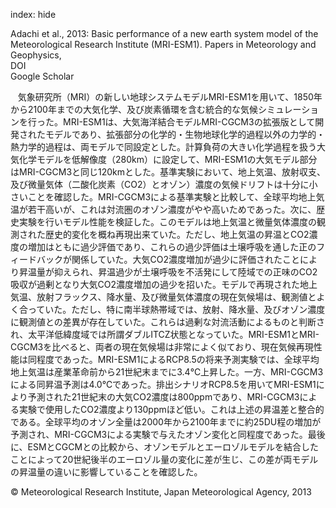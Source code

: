 index: hide

<div class="Citation">

  <div class="Citation-body">
    <div class="Citation-text">Adachi et al., 2013: Basic performance of a new earth system model of the Meteorological Research Institute (MRI-ESM1). <span class="Article-journal">Papers in Meteorology and Geophysics, </span><span class="Article-volume"></span></div>
    <div class="Citation-links">
      <div class="CitationLink" data-href="https://doi.org/10.2467/mripapers.64.1">
        <div class="CitationLink-icon CitationLink-Doi"></div>
        <div class="CitationLink-text">DOI</div>
      </div>
      <div class="CitationLink" data-href="https://scholar.google.com/scholar?q=10.2467/mripapers.64.1">
        <div class="CitationLink-icon CitationLink-Scholar"></div>
        <div class="CitationLink-text">Google Scholar</div>
      </div>
    </div>
  </div>
</div>

   気象研究所（MRI）の新しい地球システムモデルMRI-ESM1を用いて、1850年から2100年までの大気化学、及び炭素循環を含む統合的な気候シミュレーションを行った。MRI-ESM1は、大気海洋結合モデルMRI-CGCM3の拡張版として開発されたモデルであり、拡張部分の化学的・生物地球化学的過程以外の力学的・熱力学的過程は、両モデルで同設定とした。計算負荷の大きい化学過程を扱う大気化学モデルを低解像度（280km）に設定して、MRI-ESM1の大気モデル部分はMRI-CGCM3と同じ120kmとした。基準実験において、地上気温、放射収支、及び微量気体（二酸化炭素（CO2）とオゾン）濃度の気候ドリフトは十分に小さいことを確認した。MRI-CGCM3による基準実験と比較して、全球平均地上気温が若干高いが、これは対流圏のオゾン濃度がやや高いためであった。次に、歴史実験を行いモデル性能を検証した。このモデルは地上気温と微量気体濃度の観測された歴史的変化を概ね再現出来ていた。ただし、地上気温の昇温とCO2濃度の増加はともに過少評価であり、これらの過少評価は土壌呼吸を通した正のフィードバックが関係していた。大気CO2濃度増加が過少に評価されたことにより昇温量が抑えられ、昇温過少が土壌呼吸を不活発にして陸域での正味のCO2吸収が過剰となり大気CO2濃度増加の過少を招いた。モデルで再現された地上気温、放射フラックス、降水量、及び微量気体濃度の現在気候場は、観測値とよく合っていた。ただし、特に南半球熱帯域では、放射、降水量、及びオゾン濃度に観測値との差異が存在していた。これらは過剰な対流活動によるものと判断され、太平洋低緯度域では所謂ダブルITCZ状態となっていた。MRI-ESM1とMRI-CGCM3を比べると、両者の現在気候場は非常によく似ており、現在気候再現性能は同程度であった。MRI-ESM1によるRCP8.5の将来予測実験では、全球平均地上気温は産業革命前から21世紀末までに3.4℃上昇した。一方、MRI-CGCM3による同昇温予測は4.0℃であった。排出シナリオRCP8.5を用いてMRI-ESM1により予測された21世紀末の大気CO2濃度は800ppmであり、MRI-CGCM3による実験で使用したCO2濃度より130ppmほど低い。これは上述の昇温差と整合的である。全球平均のオゾン全量は2000年から2100年までに約25DU程の増加が予測され、MRI-CGCM3による実験で与えたオゾン変化と同程度であった。最後に、ESMとCGCMとの比較から、オゾンモデルとエーロゾルモデルを結合したことによって20世紀後半のエーロゾル量の変化に差が生じ、この差が両モデルの昇温量の違いに影響していることを確認した。

<div class="Citation-copy">
&copy; Meteorological Research Institute, Japan Meteorological Agency, 2013
</div>